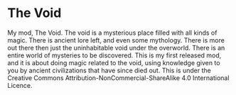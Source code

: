 The Void
========

My mod, The Void.
The void is a mysterious place filled with all kinds of magic. There is ancient lore left, and even some mythology.  There is more out there then just the uninhabitable void under the overworld. There is an entire world of mysteries to be discovered.
This is my first released mod, and it is about doing magic related to the void, using knowledge given to you by ancient civilizations that have since died out.
This is under the Creative Commons Attribution-NonCommercial-ShareAlike 4.0 International Licence.
